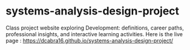 # systems-analysis-design-project
Class project website exploring Development: definitions, career paths, professional insights, and interactive learning activities.
Here is the live page : https://dcabra16.github.io/systems-analysis-design-project/
